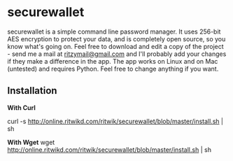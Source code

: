 securewallet
============

securewallet is a simple command line password manager. It uses 256-bit AES encryption to protect your data, and is completely open source, so you know what's going on. Feel free to download and edit a copy of the project - send me a mail at ritzymail@gmail.com and I'll probably add your changes if they make a difference in the app. The app works on Linux and on Mac (untested) and requires Python. Feel free to change anything if you want. 

Installation
------------

**With Curl**

 curl -s http://online.ritwikd.com/ritwik/securewallet/blob/master/install.sh | sh

 **With Wget**
 wget http://online.ritwikd.com/ritwik/securewallet/blob/master/install.sh | sh

 
